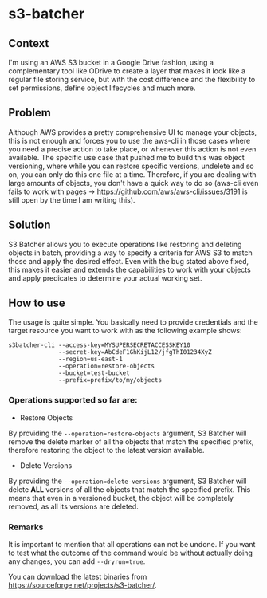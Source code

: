 # s3-batcher

## Context  
I'm using an AWS S3 bucket in a Google Drive fashion, using a complementary tool like ODrive to create a layer that makes it look like a regular file storing service, but with the cost difference and the flexibility to set permissions, define object lifecycles and much more.

## Problem
Although AWS provides a pretty comprehensive UI to manage your objects, this is not enough and forces you to use the aws-cli in those cases where you need a precise action to take place, or whenever this action is not even available. The specific use case that pushed me to build this was object versioning, where while you can restore specific versions, undelete and so on, you can only do this one file at a time. Therefore, if you are dealing with large amounts of objects, you don't have a quick way to do so (aws-cli even fails to work with pages -> https://github.com/aws/aws-cli/issues/3191 is still open by the time I am writing this).

## Solution
S3 Batcher allows you to execute operations like restoring and deleting objects in batch, providing a way to specify a criteria for AWS S3 to match those and apply the desired effect. Even with the bug stated above fixed, this makes it easier and extends the capabilities to work with your objects and apply predicates to determine your actual working set.

## How to use

The usage is quite simple. You basically need to provide credentials and the target resource you want to work with as the following example shows:

```shell
s3batcher-cli --access-key=MYSUPERSECRETACCESSKEY10
              --secret-key=AbCdeF1GhKijL12/jfgThI01234XyZ
              --region=us-east-1
              --operation=restore-objects
              --bucket=test-bucket
              --prefix=prefix/to/my/objects
```

### Operations supported so far are:

- Restore Objects

By providing the `--operation=restore-objects` argument, S3 Batcher will remove the delete marker of all the objects that match the specified prefix, therefore restoring the object to the latest version available.

- Delete Versions

By providing the `--operation=delete-versions` argument, S3 Batcher will delete **ALL** versions of all the objects that match the specified prefix. This means that even in a versioned bucket, the object will be completely removed, as all its versions are deleted.

### Remarks

It is important to mention that all operations can not be undone. If you want to test what the outcome of the command would be without actually doing any changes, you can add `--dryrun=true`.


You can download the latest binaries from https://sourceforge.net/projects/s3-batcher/.